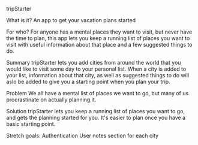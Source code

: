 tripStarter

What is it?
An app to get your vacation plans started

For who?
For anyone has a mental places they want to visit, but never have the time to plan, this app lets you keep a running list of places you want to visit with useful information about that place and a few suggested things to do.

Summary
tripStarter lets you add cities from around the world that you would like to visit some day to your personal list.  When a city is added to your list, information about that city, as well as suggested things to do will aslo be added to give you a starting point when you plan your trip.

Problem
We all have a mental list of places we want to go, but many of us procrastinate on actually planning it.

Solution
tripStarter lets you keep a running list of places you want to go, and gets the planning started for you.  It's easier to plan once you have a basic starting point.

<!-- Quote from You

A quote from a spokesperson in your company.
How to Get Started

Describe how easy it is to get started.
Customer Quote

Provide a quote from a hypothetical customer that describes how they experienced the benefit.
Closing and Call to Action

Wrap it up and give pointers where the reader should go next. -->

Stretch goals:
Authentication
User notes section for each city